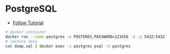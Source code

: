 # PostgreSQL

- [Follow Tutorial](https://www.postgresqltutorial.com/)

```Bash
# docker container
docker run --name postgres -e POSTGRES_PASSWORD=123456 -d -p 5432:5432 postgres
# restore data
cat dump.sql | docker exec -i postgres psql -U postgres
```

